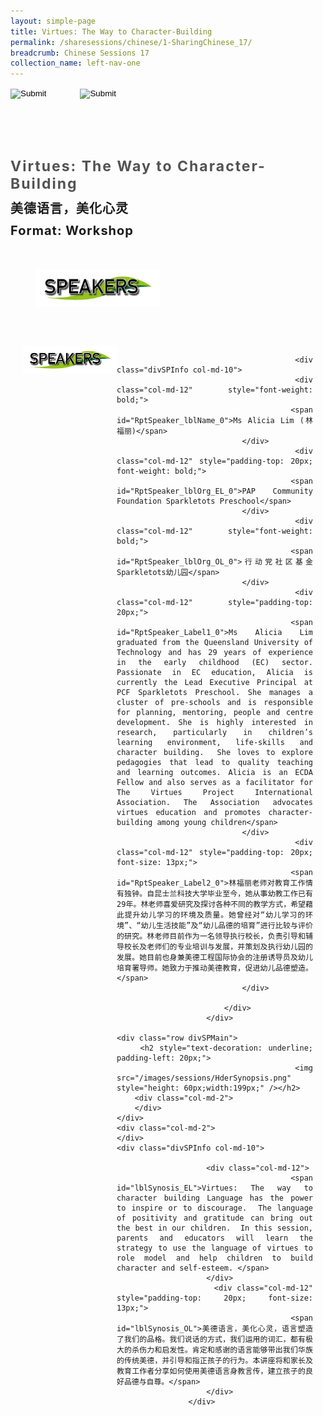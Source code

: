 ```yaml
---
layout: simple-page
title: Virtues: The Way to Character-Building
permalink: /sharesessions/chinese/1-SharingChinese_17/
breadcrumb: Chinese Sessions 17
collection_name: left-nav-one
---
```




<input type="image" name="btnBack" id="btnBack" onclick="goBack()" src="/images/btnBack.png" style="height:70px;">
<input type="image" name="btnRegister" id="btnRegister" src="/images/btnClosed.png"
    style="height:70px;padding-left: 50px;" />

<link href="/misc/bootstrap.min.css" rel="stylesheet" />
<link href="/misc/Site.css" rel="stylesheet" />
<style>
    .divSPMain {
        padding: 20px;
        padding-top: 20px;
        text-align: justify;
        border-radius: 20px;
    }
    .divSPInfo {
        padding-top: 1px;
    }
</style>
<script>
        function goBack() {
          window.history.back();
        }
        </script>
        
<div id="PanelSess">
    <div class="col-md-12" style="padding-top: 40px;">
        <b>
            <span id="lblTitle_EL" style="font-weight: bold; font-size: 23px; letter-spacing: 2px; color: #525252">
                Virtues: The Way to Character-Building</span></b>
    </div>
    <div class="col-md-12" style="padding-top: 10px;">
        <span id="lblTitle_OL" style="font-weight: bold; font-size: 20px; letter-spacing: 1px;">
        美德语言，美化心灵</span>
    </div>
    <div class="col-md-12" style="padding-top: 10px;">
        <span id="tblFormat" style="font-weight: bold; font-size: 20px; letter-spacing: 1px;"><b>Format:</b>
            Workshop</span>
    </div>
    <div class="row divSPMain">
        <h2 style="text-decoration: underline; padding-left: 20px;">
            <img src="/images/sessions/HDerSpeakers.png" style="height: 60px;width:199px;" /></h2>
        <div class="col-md-2">
        </div>
    </div>
<div class="row divSPMain">
                            <div class="col-md-2">
                                <img id="RptSpeaker_Img_0" src="/images/sessions/HDerSpeakers.png" style="float: left; width: 150px;" />
                            </div>

                            <div class="divSPInfo col-md-10">
                                <div class="col-md-12" style="font-weight: bold;">
                                    <span id="RptSpeaker_lblName_0">Ms Alicia Lim (林福丽)</span>
                                </div>
                                <div class="col-md-12" style="padding-top: 20px; font-weight: bold;">
                                    <span id="RptSpeaker_lblOrg_EL_0">PAP Community Foundation Sparkletots Preschool</span>
                                </div>
                                <div class="col-md-12" style="font-weight: bold;">
                                    <span id="RptSpeaker_lblOrg_OL_0">行动党社区基金Sparkletots幼儿园</span>
                                </div>
                                <div class="col-md-12" style="padding-top: 20px;">
                                    <span id="RptSpeaker_Label1_0">Ms Alicia Lim graduated from the Queensland University of Technology and has 29 years of experience in the early childhood (EC) sector. Passionate in EC education, Alicia is currently the Lead Executive Principal at PCF Sparkletots Preschool. She manages a cluster of pre-schools and is responsible for planning, mentoring, people and centre development. She is highly interested in research, particularly in children’s learning environment, life-skills and character building.  She loves to explore pedagogies that lead to quality teaching and learning outcomes. Alicia is an ECDA Fellow and also serves as a facilitator for The Virtues Project International Association. The Association advocates virtues education and promotes character-building among young children</span>
                                </div>
                                <div class="col-md-12" style="padding-top: 20px; font-size: 13px;">
                                    <span id="RptSpeaker_Label2_0">林福丽老师对教育工作情有独钟。自昆士兰科技大学毕业至今，她从事幼教工作已有29年。林老师喜爱研究及探讨各种不同的教学方式，希望藉此提升幼儿学习的环境及质量。她曾经对“幼儿学习的环境”、“幼儿生活技能”及“幼儿品德的培育”进行比较与评价的研究。林老师目前作为一名领导执行校长，负责引导和辅导校长及老师们的专业培训与发展，并策划及执行幼儿园的发展。她目前也身兼美德工程国际协会的注册诱导员及幼儿培育署导师。她致力于推动美德教育，促进幼儿品德塑造。</span>
                                </div>

                            </div>
                        </div>

    <div class="row divSPMain">
        <h2 style="text-decoration: underline; padding-left: 20px;">
            <img src="/images/sessions/HderSynopsis.png" style="height: 60px;width:199px;" /></h2>
        <div class="col-md-2">
        </div>
    </div>
    <div class="col-md-2">
    </div>
    <div class="divSPInfo col-md-10">

                        <div class="col-md-12">
                            <span id="lblSynosis_EL">Virtues: The way to character building Language has the power to inspire or to discourage.  The language of positivity and gratitude can bring out the best in our children.  In this session, parents and educators will learn the strategy to use the language of virtues to role model and help children to build character and self-esteem. </span>
                        </div>
                        <div class="col-md-12" style="padding-top: 20px; font-size: 13px;">
                            <span id="lblSynosis_OL">美德语言，美化心灵，语言塑造了我们的品格。我们说话的方式，我们运用的词汇，都有极大的杀伤力和启发性。肯定和感谢的语言能够带出我们华族的传统美德，并引导和指正孩子的行为。本讲座将和家长及教育工作者分享如何使用美德语言身教言传，建立孩子的良好品德与自尊。</span>
                        </div>
                    </div>

</div>
